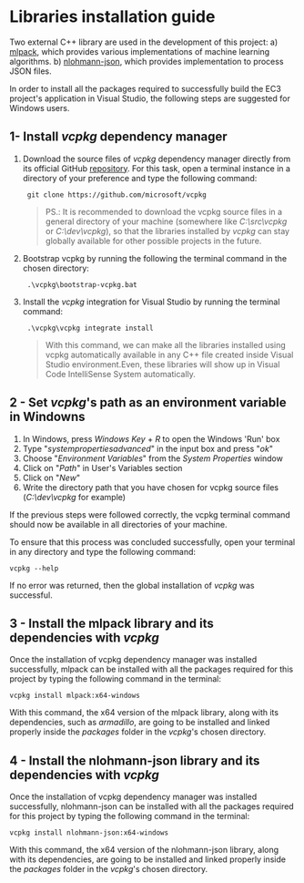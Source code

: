 # Libraries installation guide

Two external C++ library are used in the development of this project:
a) [mlpack](https://www.mlpack.org/), which provides various implementations of machine learning algorithms.
b) [nlohmann-json](https://github.com/nlohmann/json), which provides implementation to process JSON files.

In order to install all the packages required to successfully build the EC3 project's application in Visual Studio, the following steps are suggested for Windows users.

## 1- Install _vcpkg_ dependency manager

1. Download the source files of _vcpkg_ dependency manager directly from its official GitHub [repository](https://github.com/Microsoft/vcpkg#quick-start-windows). For this task, open a terminal instance in a directory of your preference  and type the following command:

        git clone https://github.com/microsoft/vcpkg

    > PS.: It is recommended to download the vcpkg source files in a general directory of your machine (somewhere like _C:\src\vcpkg_ or _C:\dev\vcpkg_), so that the libraries installed by _vcpkg_ can stay globally available for other possible projects in the future.
2. Bootstrap vcpkg by running the following the terminal command in the chosen directory:

        .\vcpkg\bootstrap-vcpkg.bat

3. Install the _vcpkg_ integration for Visual Studio by running the terminal command:

        .\vcpkg\vcpkg integrate install

    > With this command, we can make  all the libraries installed using vcpkg automatically available in any C++ file created inside Visual Studio environment.Even, these libraries will show up in Visual Code IntelliSense System automatically.

## 2 - Set _vcpkg_'s path as an environment variable in Windowns

1. In Windows, press _Windows Key_ + _R_ to open the Windows 'Run' box
2. Type "_systempropertiesadvanced_" in the input box and press "_ok_"
3. Choose "_Environment Variables_" from the _System Properties_ window
4. Click on "_Path_" in User's Variables section 
5. Click on "_New_"
6. Write the directory path that you have chosen for vcpkg source files (_C:\dev\vcpkg_ for example)

If the previous steps were followed correctly, the vcpkg terminal command should now be available in all directories of your machine.

To ensure that this process was concluded successfully, open your terminal in any directory and type the following command:

    vcpkg --help

If no error was returned, then the global installation of _vcpkg_ was successful.

## 3 - Install the mlpack library and its dependencies with _vcpkg_

Once the installation of vcpkg dependency manager was installed successfully, mlpack can be installed with all the packages required for this project by typing the following command in the terminal:

    vcpkg install mlpack:x64-windows

With this command, the x64 version of the mlpack library, along with its dependencies, such as _armadillo_, are going to be installed and linked properly inside the _packages_ folder in the _vcpkg_'s chosen directory.

## 4 - Install the nlohmann-json library and its dependencies with _vcpkg_

Once the installation of vcpkg dependency manager was installed successfully, nlohmann-json can be installed with all the packages required for this project by typing the following command in the terminal:

    vcpkg install nlohmann-json:x64-windows

With this command, the x64 version of the nlohmann-json library, along with its dependencies, are going to be installed and linked properly inside the _packages_ folder in the _vcpkg_'s chosen directory.
